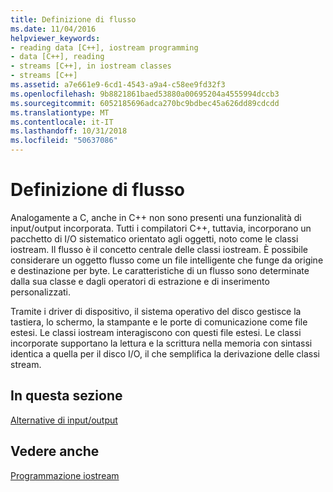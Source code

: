 ```yaml
---
title: Definizione di flusso
ms.date: 11/04/2016
helpviewer_keywords:
- reading data [C++], iostream programming
- data [C++], reading
- streams [C++], in iostream classes
- streams [C++]
ms.assetid: a7e661e9-6cd1-4543-a9a4-c58ee9fd32f3
ms.openlocfilehash: 9b8821861baed53880a00695204a4555994dccb3
ms.sourcegitcommit: 6052185696adca270bc9bdbec45a626dd89cdcdd
ms.translationtype: MT
ms.contentlocale: it-IT
ms.lasthandoff: 10/31/2018
ms.locfileid: "50637086"
---
```

# <a name="what-a-stream-is"></a>Definizione di flusso

Analogamente a C, anche in C++ non sono presenti una funzionalità di input/output incorporata. Tutti i compilatori C++, tuttavia, incorporano un pacchetto di I/O sistematico orientato agli oggetti, noto come le classi iostream. Il flusso è il concetto centrale delle classi iostream. È possibile considerare un oggetto flusso come un file intelligente che funge da origine e destinazione per byte. Le caratteristiche di un flusso sono determinate dalla sua classe e dagli operatori di estrazione e di inserimento personalizzati.

Tramite i driver di dispositivo, il sistema operativo del disco gestisce la tastiera, lo schermo, la stampante e le porte di comunicazione come file estesi. Le classi iostream interagiscono con questi file estesi. Le classi incorporate supportano la lettura e la scrittura nella memoria con sintassi identica a quella per il disco I/O, il che semplifica la derivazione delle classi stream.

## <a name="in-this-section"></a>In questa sezione

[Alternative di input/output](../standard-library/input-output-alternatives.md)

## <a name="see-also"></a>Vedere anche

[Programmazione iostream](../standard-library/iostream-programming.md)<br/>
